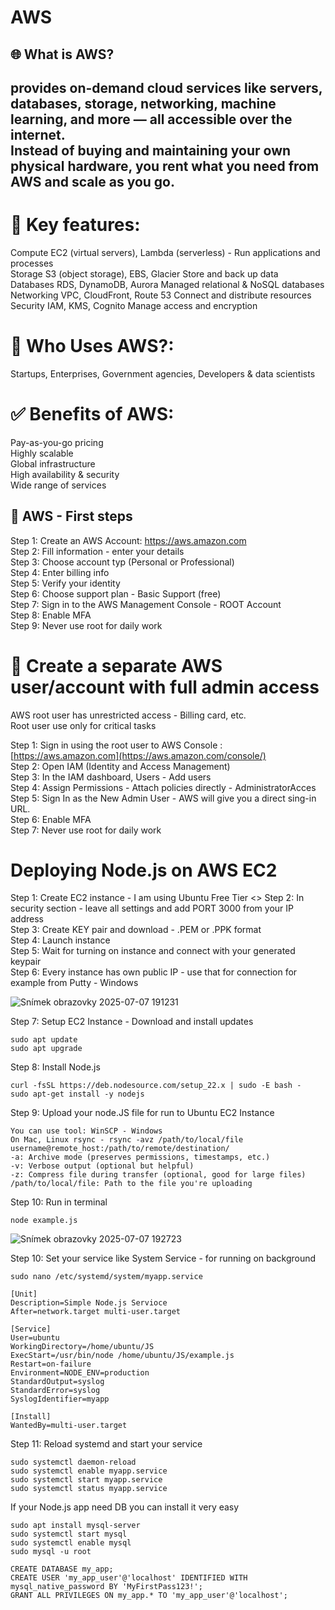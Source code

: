 # AWS

## 🌐 What is AWS?

provides on-demand cloud services like servers, databases, storage, networking, machine learning, and more — all accessible over the internet. <br>
Instead of buying and maintaining your own physical hardware, you rent what you need from AWS and scale as you go.
---

# 🧱 Key features:
Compute	EC2 (virtual servers), Lambda (serverless) - Run applications and processes <br>
Storage	S3 (object storage), EBS, Glacier	Store and back up data <br>
Databases	RDS, DynamoDB, Aurora	Managed relational & NoSQL databases <br>
Networking	VPC, CloudFront, Route 53	Connect and distribute resources <br>
Security	IAM, KMS, Cognito	Manage access and encryption <br>

# 📁 Who Uses AWS?:
Startups, Enterprises, Government agencies, Developers & data scientists

# ✅ Benefits of AWS:
Pay-as-you-go pricing  <br>
Highly scalable <br>
Global infrastructure <br>
High availability & security <br>
Wide range of services <br>

## 📝 AWS - First steps
Step 1: Create an AWS Account: https://aws.amazon.com <br>
Step 2: Fill information - enter your details <br>
Step 3: Choose account typ (Personal or Professional) <br>
Step 4: Enter billing info <br>
Step 5: Verify your identity <br>
Step 6: Choose support plan - Basic Support (free) <br>
Step 7: Sign in to the AWS Management Console - ROOT Account <br>
Step 8: Enable MFA <br>
Step 9: Never use root for daily work <br>


# 🧱 Create a separate AWS user/account with full admin access 
AWS root user has unrestricted access - Billing card, etc. <br>
Root user use only for critical tasks <br>

Step 1: Sign in using the root user to AWS Console : [https://aws.amazon.com](https://aws.amazon.com/console/) <br>
Step 2: Open IAM (Identity and Access Management) <br>
Step 3: In the IAM dashboard, Users - Add users <br>
Step 4: Assign Permissions - Attach policies directly - AdministratorAcces <br>
Step 5: Sign In as the New Admin User - AWS will give you a direct sing-in URL. <br>
Step 6: Enable MFA <br>
Step 7: Never use root for daily work


# Deploying Node.js on AWS EC2
Step 1: Create EC2 instance - I am using Ubuntu Free Tier <>
Step 2: In security section - leave all settings and add PORT 3000 from your IP address <br>
Step 3: Create KEY pair and download - .PEM or .PPK format <br>
Step 4: Launch instance <br>
Step 5: Wait for turning on instance and connect with your generated keypair <br>
Step 6: Every instance has own public IP - use that for connection for example from Putty - Windows

![Snímek obrazovky 2025-07-07 191231](https://github.com/user-attachments/assets/f00ea881-c495-48c0-865f-4130d440fe74)


Step 7: Setup EC2 Instance - Download and install updates
```
sudo apt update
sudo apt upgrade
```
Step 8: Install Node.js
```
curl -fsSL https://deb.nodesource.com/setup_22.x | sudo -E bash -
sudo apt-get install -y nodejs
```
Step 9: Upload your node.JS file for run to Ubuntu EC2 Instance
```
You can use tool: WinSCP - Windows
On Mac, Linux rsync - rsync -avz /path/to/local/file username@remote_host:/path/to/remote/destination/
-a: Archive mode (preserves permissions, timestamps, etc.)
-v: Verbose output (optional but helpful)
-z: Compress file during transfer (optional, good for large files)
/path/to/local/file: Path to the file you're uploading
```
Step 10: Run in terminal 
```
node example.js
```

![Snímek obrazovky 2025-07-07 192723](https://github.com/user-attachments/assets/9b0f2c51-bcb7-4eb5-89b9-81ccd18e552e)

Step 10: Set your service like System Service - for running on background 
```
sudo nano /etc/systemd/system/myapp.service

[Unit]
Description=Simple Node.js Servioce
After=network.target multi-user.target

[Service]
User=ubuntu
WorkingDirectory=/home/ubuntu/JS
ExecStart=/usr/bin/node /home/ubuntu/JS/example.js
Restart=on-failure
Environment=NODE_ENV=production
StandardOutput=syslog
StandardError=syslog
SyslogIdentifier=myapp

[Install]
WantedBy=multi-user.target
```
Step 11: Reload systemd and start your service
```
sudo systemctl daemon-reload
sudo systemctl enable myapp.service
sudo systemctl start myapp.service
sudo systemctl status myapp.service
```
If your Node.js app need DB you can install it very easy
```
sudo apt install mysql-server
sudo systemctl start mysql
sudo systemctl enable mysql
sudo mysql -u root

CREATE DATABASE my_app;
CREATE USER 'my_app_user'@'localhost' IDENTIFIED WITH mysql_native_password BY 'MyFirstPass123!';
GRANT ALL PRIVILEGES ON my_app.* TO 'my_app_user'@'localhost';
```





